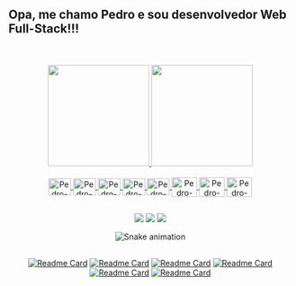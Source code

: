 ## Opa, me chamo Pedro e sou desenvolvedor Web Full-Stack!!!
<br />
<br />
<div align="center">
  <a href="https://github.com/PedroLaraa">
  <img height="180em" src="https://github-readme-stats-sigma-five.vercel.app/api?username=PedroLaraa&show_icons=true&theme=ocean_dark&include_all_commits=true&count_private=true"/>
  <img height="180em" src="https://github-readme-stats-sigma-five.vercel.app/api/top-langs/?username=PedroLaraa&layout=compact&langs_count=7&theme=ocean_dark"/>
</div>
<div align="center"><br>
  <img align="center" alt="Pedro-React" height="30" width="40"
       src="https://cdn.jsdelivr.net/gh/devicons/devicon/icons/react/react-original.svg" />
  <img align="center" alt="Pedro-Node" height="30" width="40"
       src="https://cdn.jsdelivr.net/gh/devicons/devicon/icons/typescript/typescript-original.svg" />
    <img align="center" alt="Pedro-Js" height="30" width="40"
       src="https://cdn.jsdelivr.net/gh/devicons/devicon/icons/javascript/javascript-original.svg" />
  <img align="center" alt="Pedro-Js" height="30" width="40"
              src="https://cdn.jsdelivr.net/gh/devicons/devicon/icons/nodejs/nodejs-original.svg" />
  <img align="center" alt="Pedro-Py" height="30" width="40"
       src="https://cdn.jsdelivr.net/gh/devicons/devicon/icons/mysql/mysql-original-wordmark.svg" />
  <img align="center" alt="Pedro-Bootstrap" height="35" width="45"
       src="https://cdn.jsdelivr.net/gh/devicons/devicon/icons/html5/html5-original.svg" />
  <img align="center" alt="Pedro-Css" height="35" width="45"
       src="https://cdn.jsdelivr.net/gh/devicons/devicon/icons/css3/css3-original.svg" />
  <img align="center" alt="Pedro-Git" height="35" width="45"
       src="https://cdn.jsdelivr.net/gh/devicons/devicon/icons/git/git-original.svg" />
  </div>
  
##
  
<div align="center"> 
  <a href="https://www.instagram.com/pedrinlara_" target="_blank"><img src="https://img.shields.io/badge/-Instagram-%23E4405F?style=for-the-badge&logo=instagram&logoColor=white" target="_blank"></a>
  <a href="https://linkedin.com/in/pedro-lara-497723176/" target="_blank"><img src="https://img.shields.io/badge/-LinkedIn-%230077B5?style=for-the-badge&logo=linkedin&logoColor=white" target="_blank"></a> 
  <a href = "mailto:pedroalveslara@gmail.com"><img src="https://img.shields.io/badge/-Gmail-%23333?style=for-the-badge&logo=gmail&logoColor=white" target="_blank"></a>
  
  ![Snake animation](https://github.com/PedroLaraa/PedroLaraa/blob/output/github-contribution-grid-snake.svg)
  
</div>
  
##

<div align="center">
  
  [![Readme Card](https://github-readme-stats-sigma-five.vercel.app/api/pin/?username=PedroLaraa&repo=Projeto-ECommerce-BackEnd&theme=ocean_dark)](https://github.com/PedroLaraa/Projeto-ECommerce-BackEnd)
  [![Readme Card](https://github-readme-stats-sigma-five.vercel.app/api/pin/?username=PedroLaraa&repo=API-NestJs-Prisma&theme=ocean_dark)](https://github.com/PedroLaraa/API-NestJs-Prisma)
  [![Readme Card](https://github-readme-stats-sigma-five.vercel.app/api/pin/?username=PedroLaraa&repo=Weather-Map&theme=ocean_dark)](https://github.com/PedroLaraa/Weather-Map)
  [![Readme Card](https://github-readme-stats-sigma-five.vercel.app/api/pin/?username=PedroLaraa&repo=Api-Rest-Express-MongoDB&theme=ocean_dark)](https://github.com/PedroLaraa/Api-Rest-Express-MongoDB)
  [![Readme Card](https://github-readme-stats-sigma-five.vercel.app/api/pin/?username=PedroLaraa&repo=JumpMario-Game&theme=ocean_dark)](https://github.com/PedroLaraa/JumpMario-Game)
  [![Readme Card](https://github-readme-stats-sigma-five.vercel.app/api/pin/?username=PedroLaraa&repo=RECOMENDADOR-DE-MUSICAS&theme=ocean_dark)](https://github.com/PedroLaraa/RECOMENDADOR-DE-MUSICAS)
</div>
